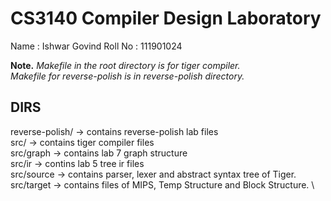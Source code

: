 # CS3140 Compiler Design Laboratory

Name : Ishwar Govind
Roll No : 111901024

**Note.**
*Makefile in the root directory is for tiger compiler.*     \
*Makefile for reverse-polish is in reverse-polish directory.*

## DIRS
reverse-polish/ -> contains reverse-polish lab files \
src/ -> contains tiger compiler files   \
src/graph -> contains lab 7 graph structure \
src/ir -> contins lab 5 tree ir files   \
src/source -> contains parser, lexer and abstract syntax tree of Tiger. \
src/target -> contains files of MIPS, Temp Structure and Block Structure.  \
